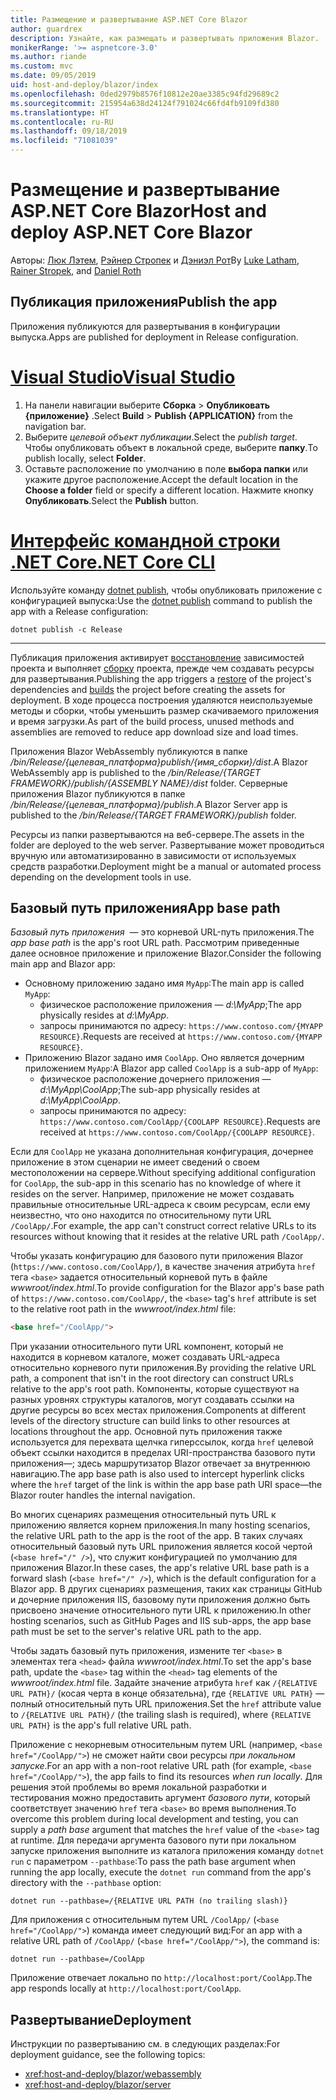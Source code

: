 ```yaml
---
title: Размещение и развертывание ASP.NET Core Blazor
author: guardrex
description: Узнайте, как размещать и развертывать приложения Blazor.
monikerRange: '>= aspnetcore-3.0'
ms.author: riande
ms.custom: mvc
ms.date: 09/05/2019
uid: host-and-deploy/blazor/index
ms.openlocfilehash: 0ded2979b8576f10812e20ae3385c94fd29689c2
ms.sourcegitcommit: 215954a638d24124f791024c66fd4fb9109fd380
ms.translationtype: HT
ms.contentlocale: ru-RU
ms.lasthandoff: 09/18/2019
ms.locfileid: "71081039"
---
```

# <a name="host-and-deploy-aspnet-core-blazor"></a><span data-ttu-id="759cd-103">Размещение и развертывание ASP.NET Core Blazor</span><span class="sxs-lookup"><span data-stu-id="759cd-103">Host and deploy ASP.NET Core Blazor</span></span>

<span data-ttu-id="759cd-104">Авторы: [Люк Лэтем](https://github.com/guardrex), [Рэйнер Стропек](https://www.timecockpit.com) и [Дэниэл Рот](https://github.com/danroth27)</span><span class="sxs-lookup"><span data-stu-id="759cd-104">By [Luke Latham](https://github.com/guardrex), [Rainer Stropek](https://www.timecockpit.com), and [Daniel Roth](https://github.com/danroth27)</span></span>

## <a name="publish-the-app"></a><span data-ttu-id="759cd-105">Публикация приложения</span><span class="sxs-lookup"><span data-stu-id="759cd-105">Publish the app</span></span>

<span data-ttu-id="759cd-106">Приложения публикуются для развертывания в конфигурации выпуска.</span><span class="sxs-lookup"><span data-stu-id="759cd-106">Apps are published for deployment in Release configuration.</span></span>

# <a name="visual-studiotabvisual-studio"></a>[<span data-ttu-id="759cd-107">Visual Studio</span><span class="sxs-lookup"><span data-stu-id="759cd-107">Visual Studio</span></span>](#tab/visual-studio)

1. <span data-ttu-id="759cd-108">На панели навигации выберите **Сборка** > **Опубликовать {приложение}** .</span><span class="sxs-lookup"><span data-stu-id="759cd-108">Select **Build** > **Publish {APPLICATION}** from the navigation bar.</span></span>
1. <span data-ttu-id="759cd-109">Выберите *целевой объект публикации*.</span><span class="sxs-lookup"><span data-stu-id="759cd-109">Select the *publish target*.</span></span> <span data-ttu-id="759cd-110">Чтобы опубликовать объект в локальной среде, выберите **папку**.</span><span class="sxs-lookup"><span data-stu-id="759cd-110">To publish locally, select **Folder**.</span></span>
1. <span data-ttu-id="759cd-111">Оставьте расположение по умолчанию в поле **выбора папки** или укажите другое расположение.</span><span class="sxs-lookup"><span data-stu-id="759cd-111">Accept the default location in the **Choose a folder** field or specify a different location.</span></span> <span data-ttu-id="759cd-112">Нажмите кнопку **Опубликовать**.</span><span class="sxs-lookup"><span data-stu-id="759cd-112">Select the **Publish** button.</span></span>

# <a name="net-core-clitabnetcore-cli"></a>[<span data-ttu-id="759cd-113">Интерфейс командной строки .NET Core</span><span class="sxs-lookup"><span data-stu-id="759cd-113">.NET Core CLI</span></span>](#tab/netcore-cli)

<span data-ttu-id="759cd-114">Используйте команду [dotnet publish](/dotnet/core/tools/dotnet-publish), чтобы опубликовать приложение с конфигурацией выпуска:</span><span class="sxs-lookup"><span data-stu-id="759cd-114">Use the [dotnet publish](/dotnet/core/tools/dotnet-publish) command to publish the app with a Release configuration:</span></span>

```dotnetcli
dotnet publish -c Release
```

---

<span data-ttu-id="759cd-115">Публикация приложения активирует [восстановление](/dotnet/core/tools/dotnet-restore) зависимостей проекта и выполняет [сборку](/dotnet/core/tools/dotnet-build) проекта, прежде чем создавать ресурсы для развертывания.</span><span class="sxs-lookup"><span data-stu-id="759cd-115">Publishing the app triggers a [restore](/dotnet/core/tools/dotnet-restore) of the project's dependencies and [builds](/dotnet/core/tools/dotnet-build) the project before creating the assets for deployment.</span></span> <span data-ttu-id="759cd-116">В ходе процесса построения удаляются неиспользуемые методы и сборки, чтобы уменьшить размер скачиваемого приложения и время загрузки.</span><span class="sxs-lookup"><span data-stu-id="759cd-116">As part of the build process, unused methods and assemblies are removed to reduce app download size and load times.</span></span>

<span data-ttu-id="759cd-117">Приложения Blazor WebAssembly публикуются в папке */bin/Release/{целевая_платформа}publish/{имя_сборки}/dist*.</span><span class="sxs-lookup"><span data-stu-id="759cd-117">A Blazor WebAssembly app is published to the */bin/Release/{TARGET FRAMEWORK}/publish/{ASSEMBLY NAME}/dist* folder.</span></span> <span data-ttu-id="759cd-118">Серверные приложения Blazor публикуются в папке */bin/Release/{целевая_платформа}/publish*.</span><span class="sxs-lookup"><span data-stu-id="759cd-118">A Blazor Server app is published to the */bin/Release/{TARGET FRAMEWORK}/publish* folder.</span></span>

<span data-ttu-id="759cd-119">Ресурсы из папки развертываются на веб-сервере.</span><span class="sxs-lookup"><span data-stu-id="759cd-119">The assets in the folder are deployed to the web server.</span></span> <span data-ttu-id="759cd-120">Развертывание может проводиться вручную или автоматизированно в зависимости от используемых средств разработки.</span><span class="sxs-lookup"><span data-stu-id="759cd-120">Deployment might be a manual or automated process depending on the development tools in use.</span></span>

## <a name="app-base-path"></a><span data-ttu-id="759cd-121">Базовый путь приложения</span><span class="sxs-lookup"><span data-stu-id="759cd-121">App base path</span></span>

<span data-ttu-id="759cd-122">*Базовый путь приложения*  — это корневой URL-путь приложения.</span><span class="sxs-lookup"><span data-stu-id="759cd-122">The *app base path* is the app's root URL path.</span></span> <span data-ttu-id="759cd-123">Рассмотрим приведенные далее основное приложение и приложение Blazor.</span><span class="sxs-lookup"><span data-stu-id="759cd-123">Consider the following main app and Blazor app:</span></span>

* <span data-ttu-id="759cd-124">Основному приложению задано имя `MyApp`:</span><span class="sxs-lookup"><span data-stu-id="759cd-124">The main app is called `MyApp`:</span></span>
  * <span data-ttu-id="759cd-125">физическое расположение приложения — *d:\\MyApp*;</span><span class="sxs-lookup"><span data-stu-id="759cd-125">The app physically resides at *d:\\MyApp*.</span></span>
  * <span data-ttu-id="759cd-126">запросы принимаются по адресу: `https://www.contoso.com/{MYAPP RESOURCE}`.</span><span class="sxs-lookup"><span data-stu-id="759cd-126">Requests are received at `https://www.contoso.com/{MYAPP RESOURCE}`.</span></span>
* <span data-ttu-id="759cd-127">Приложению Blazor задано имя `CoolApp`. Оно является дочерним приложением `MyApp`:</span><span class="sxs-lookup"><span data-stu-id="759cd-127">A Blazor app called `CoolApp` is a sub-app of `MyApp`:</span></span>
  * <span data-ttu-id="759cd-128">физическое расположение дочернего приложения — *d:\\MyApp\\CoolApp*;</span><span class="sxs-lookup"><span data-stu-id="759cd-128">The sub-app physically resides at *d:\\MyApp\\CoolApp*.</span></span>
  * <span data-ttu-id="759cd-129">запросы принимаются по адресу: `https://www.contoso.com/CoolApp/{COOLAPP RESOURCE}`.</span><span class="sxs-lookup"><span data-stu-id="759cd-129">Requests are received at `https://www.contoso.com/CoolApp/{COOLAPP RESOURCE}`.</span></span>

<span data-ttu-id="759cd-130">Если для `CoolApp` не указана дополнительная конфигурация, дочернее приложение в этом сценарии не имеет сведений о своем местоположении на сервере.</span><span class="sxs-lookup"><span data-stu-id="759cd-130">Without specifying additional configuration for `CoolApp`, the sub-app in this scenario has no knowledge of where it resides on the server.</span></span> <span data-ttu-id="759cd-131">Например, приложение не может создавать правильные относительные URL-адреса к своим ресурсам, если ему неизвестно, что оно находится по относительному пути URL `/CoolApp/`.</span><span class="sxs-lookup"><span data-stu-id="759cd-131">For example, the app can't construct correct relative URLs to its resources without knowing that it resides at the relative URL path `/CoolApp/`.</span></span>

<span data-ttu-id="759cd-132">Чтобы указать конфигурацию для базового пути приложения Blazor (`https://www.contoso.com/CoolApp/`), в качестве значения атрибута `href` тега `<base>` задается относительный корневой путь в файле *wwwroot/index.html*.</span><span class="sxs-lookup"><span data-stu-id="759cd-132">To provide configuration for the Blazor app's base path of `https://www.contoso.com/CoolApp/`, the `<base>` tag's `href` attribute is set to the relative root path in the *wwwroot/index.html* file:</span></span>

```html
<base href="/CoolApp/">
```

<span data-ttu-id="759cd-133">При указании относительного пути URL компонент, который не находится в корневом каталоге, может создавать URL-адреса относительно корневого пути приложения.</span><span class="sxs-lookup"><span data-stu-id="759cd-133">By providing the relative URL path, a component that isn't in the root directory can construct URLs relative to the app's root path.</span></span> <span data-ttu-id="759cd-134">Компоненты, которые существуют на разных уровнях структуры каталогов, могут создавать ссылки на другие ресурсы во всех местах приложения.</span><span class="sxs-lookup"><span data-stu-id="759cd-134">Components at different levels of the directory structure can build links to other resources at locations throughout the app.</span></span> <span data-ttu-id="759cd-135">Основной путь приложения также используется для перехвата щелчка гиперссылок, когда `href` целевой объект ссылки находится в пределах URI-пространства базового пути приложения&mdash;; здесь маршрутизатор Blazor отвечает за внутреннюю навигацию.</span><span class="sxs-lookup"><span data-stu-id="759cd-135">The app base path is also used to intercept hyperlink clicks where the `href` target of the link is within the app base path URI space&mdash;the Blazor router handles the internal navigation.</span></span>

<span data-ttu-id="759cd-136">Во многих сценариях размещения относительный путь URL к приложению является корнем приложения.</span><span class="sxs-lookup"><span data-stu-id="759cd-136">In many hosting scenarios, the relative URL path to the app is the root of the app.</span></span> <span data-ttu-id="759cd-137">В таких случаях относительный базовый путь URL приложения является косой чертой (`<base href="/" />`), что служит конфигурацией по умолчанию для приложения Blazor.</span><span class="sxs-lookup"><span data-stu-id="759cd-137">In these cases, the app's relative URL base path is a forward slash (`<base href="/" />`), which is the default configuration for a Blazor app.</span></span> <span data-ttu-id="759cd-138">В других сценариях размещения, таких как страницы GitHub и дочерние приложения IIS, базовому пути приложения должно быть присвоено значение относительного пути URL к приложению.</span><span class="sxs-lookup"><span data-stu-id="759cd-138">In other hosting scenarios, such as GitHub Pages and IIS sub-apps, the app base path must be set to the server's relative URL path to the app.</span></span>

<span data-ttu-id="759cd-139">Чтобы задать базовый путь приложения, измените тег `<base>` в элементах тега `<head>` файла *wwwroot/index.html*.</span><span class="sxs-lookup"><span data-stu-id="759cd-139">To set the app's base path, update the `<base>` tag within the `<head>` tag elements of the *wwwroot/index.html* file.</span></span> <span data-ttu-id="759cd-140">Задайте значение атрибута `href` как `/{RELATIVE URL PATH}/` (косая черта в конце обязательна), где `{RELATIVE URL PATH}` — полный относительный путь URL приложения.</span><span class="sxs-lookup"><span data-stu-id="759cd-140">Set the `href` attribute value to `/{RELATIVE URL PATH}/` (the trailing slash is required), where `{RELATIVE URL PATH}` is the app's full relative URL path.</span></span>

<span data-ttu-id="759cd-141">Приложение с некорневым относительным путем URL (например, `<base href="/CoolApp/">`) не сможет найти свои ресурсы *при локальном запуске*.</span><span class="sxs-lookup"><span data-stu-id="759cd-141">For an app with a non-root relative URL path (for example, `<base href="/CoolApp/">`), the app fails to find its resources *when run locally*.</span></span> <span data-ttu-id="759cd-142">Для решения этой проблемы во время локальной разработки и тестирования можно предоставить аргумент *базового пути*, который соответствует значению `href` тега `<base>` во время выполнения.</span><span class="sxs-lookup"><span data-stu-id="759cd-142">To overcome this problem during local development and testing, you can supply a *path base* argument that matches the `href` value of the `<base>` tag at runtime.</span></span> <span data-ttu-id="759cd-143">Для передачи аргумента базового пути при локальном запуске приложения выполните из каталога приложения команду `dotnet run` с параметром `--pathbase`:</span><span class="sxs-lookup"><span data-stu-id="759cd-143">To pass the path base argument when running the app locally, execute the `dotnet run` command from the app's directory with the `--pathbase` option:</span></span>

```dotnetcli
dotnet run --pathbase=/{RELATIVE URL PATH (no trailing slash)}
```

<span data-ttu-id="759cd-144">Для приложения с относительным путем URL `/CoolApp/` (`<base href="/CoolApp/">`) команда имеет следующий вид:</span><span class="sxs-lookup"><span data-stu-id="759cd-144">For an app with a relative URL path of `/CoolApp/` (`<base href="/CoolApp/">`), the command is:</span></span>

```dotnetcli
dotnet run --pathbase=/CoolApp
```

<span data-ttu-id="759cd-145">Приложение отвечает локально по `http://localhost:port/CoolApp`.</span><span class="sxs-lookup"><span data-stu-id="759cd-145">The app responds locally at `http://localhost:port/CoolApp`.</span></span>

## <a name="deployment"></a><span data-ttu-id="759cd-146">Развертывание</span><span class="sxs-lookup"><span data-stu-id="759cd-146">Deployment</span></span>

<span data-ttu-id="759cd-147">Инструкции по развертыванию см. в следующих разделах:</span><span class="sxs-lookup"><span data-stu-id="759cd-147">For deployment guidance, see the following topics:</span></span>

* <xref:host-and-deploy/blazor/webassembly>
* <xref:host-and-deploy/blazor/server>
